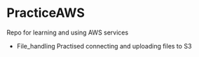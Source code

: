 # PracticeAWS
Repo for learning and using AWS services

* File_handling
Practised connecting and uploading files to S3
